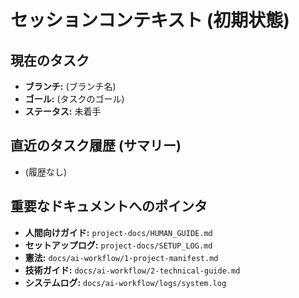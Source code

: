 # セッションコンテキスト (初期状態)

## 現在のタスク
- **ブランチ:** (ブランチ名)
- **ゴール:** (タスクのゴール)
- **ステータス:** 未着手

## 直近のタスク履歴 (サマリー)
- (履歴なし)

## 重要なドキュメントへのポインタ
- **人間向けガイド:** `project-docs/HUMAN_GUIDE.md`
- **セットアップログ:** `project-docs/SETUP_LOG.md`
- **憲法:** `docs/ai-workflow/1-project-manifest.md`
- **技術ガイド:** `docs/ai-workflow/2-technical-guide.md`
- **システムログ:** `docs/ai-workflow/logs/system.log`
